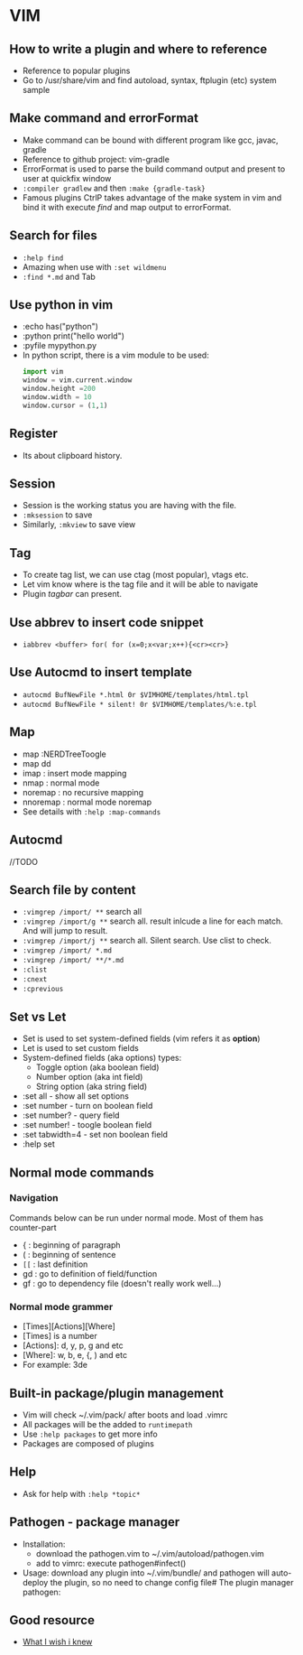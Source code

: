 # VIM

## How to write a plugin and where to reference
* Reference to popular plugins
* Go to /usr/share/vim and find autoload, syntax, ftplugin (etc) system sample

## Make command and errorFormat
* Make command can be bound with different program like gcc, javac, gradle
* Reference to github project: vim-gradle
* ErrorFormat is used to parse the build command output and present to user at quickfix window
* `:compiler gradlew` and then `:make {gradle-task}`
* Famous plugins CtrlP takes advantage of the make system in vim and bind it with execute *find* and map output to errorFormat.

## Search for files 
* `:help find`
* Amazing when use with `:set wildmenu` 
* `:find *.md` and Tab

## Use python in vim
* :echo has("python")
* :python print("hello world")
* :pyfile mypython.py
* In python script, there is a vim module to be used:
    ```python
    import vim
    window = vim.current.window
    window.height =200
    window.width = 10
    window.cursor = (1,1)
    ```

## Register
* Its about clipboard history.

## Session
* Session is the working status you are having with the file. 
* `:mksession` to save 
* Similarly, `:mkview` to save view

## Tag
* To create tag list, we can use ctag (most popular), vtags etc.
* Let vim know where is the tag file and it will be able to navigate
* Plugin *tagbar* can present.

## Use abbrev to insert code snippet
* `iabbrev <buffer> for( for (x=0;x<var;x++){<cr><cr>}`

## Use Autocmd to insert template
* `autocmd BufNewFile *.html 0r $VIMHOME/templates/html.tpl`
* `autocmd BufNewFile * silent! 0r $VIMHOME/templates/%:e.tpl`

## Map
* map <F7> :NERDTreeToogle<CR>
* map <F7> dd
* imap : insert mode mapping
* nmap : normal mode
* noremap : no recursive mapping
* nnoremap : normal mode noremap
* See details with `:help :map-commands`

## Autocmd
//TODO

## Search file by content
* `:vimgrep /import/ **` search all
* `:vimgrep /import/g **` search all. result inlcude a line for each match. And will jump to result.
* `:vimgrep /import/j **` search all. Silent search. Use clist to check.
* `:vimgrep /import/ *.md` 
* `:vimgrep /import/ **/*.md`
* `:clist`
* `:cnext`
* `:cprevious`

## Set vs Let
* Set is used to set system-defined fields (vim refers it as **option**)
* Let is used to set custom fields
* System-defined fields (aka options) types:
    * Toggle option (aka boolean field)
    * Number option (aka int field)
    * String option (aka string field)
* :set all - show all set options
* :set number - turn on boolean field
* :set number? - query field
* :set number! - toogle boolean field
* :set tabwidth=4 - set non boolean field
* :help set

## Normal mode commands

### Navigation
Commands below can be run under normal mode. Most of them has counter-part
* { : beginning of paragraph
* ( : beginning of sentence
* `[[` : last definition
* gd : go to definition of field/function
* gf : go to dependency file (doesn't really work well...)

### Normal mode grammer
* [Times][Actions][Where]
* [Times] is a number
* [Actions]: d, y, p, g and etc
* [Where]: w, b, e, {, ) and etc
* For example: 3de

## Built-in package/plugin management
* Vim will check ~/.vim/pack/ after boots and load .vimrc
* All packages will be the added to `runtimepath`
* Use `:help packages` to get more info
* Packages are composed of plugins

## Help
* Ask for help with `:help *topic*`

## Pathogen - package manager
* Installation: 
    * download the pathogen.vim to ~/.vim/autoload/pathogen.vim
    * add to vimrc: execute pathogen#infect()
* Usage: download any plugin into ~/.vim/bundle/ and pathogen will auto-deploy the plugin, so no need to change config file# The plugin manager pathogen:

## Good resource
* [What I wish i knew](https://hackernoon.com/learning-vim-what-i-wish-i-knew-b5dca186bef7)
